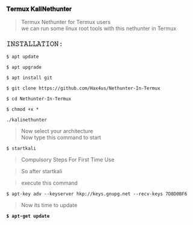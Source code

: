 ### 𝐓𝐞𝐫𝐦𝐮𝐱 𝐊𝐚𝐥𝐢𝐍𝐞𝐭𝐡𝐮𝐧𝐭𝐞𝐫

> Termux Nethunter for Termux users  
> we can run some linux root tools with this nethunter in Termux  

### 𝙸𝙽𝚂𝚃𝙰𝙻𝙻𝙰𝚃𝙸𝙾𝙽 :  
```
$ apt update   
```
```
$ apt upgrade  
```
```
$ apt install git  
```
```
$ git clone https://github.com/Hax4us/Nethunter-In-Termux 
```
```
$ cd Nethunter-In-Termux  
```
```
$ chmod +x *  
```
```
./kalinethunter  
```

> Now select your architecture   
> Now type this command to start   
```
$ startkali
```
> Compulsory Steps For First Time Use  

> So after startkali  

> execute this command  
```
$ apt-key adv --keyserver hkp://keys.gnupg.net --recv-keys 7D8D0BF6  
```
> Now its time to update 

 **`$ apt-get update`**
